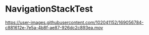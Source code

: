 # NavigationStackTest



https://user-images.githubusercontent.com/102041152/169056784-c881612e-7e5a-4b8f-ae87-926dc2c893ea.mov

